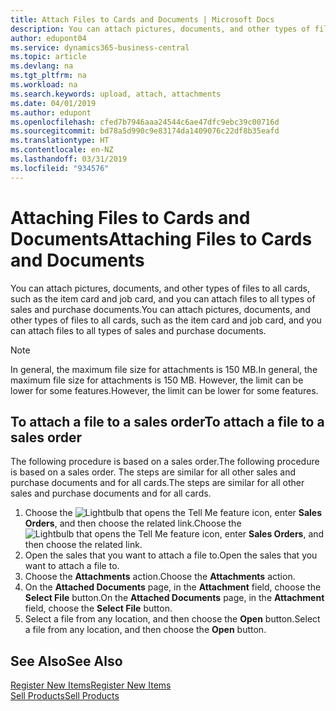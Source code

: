 ```yaml
---
title: Attach Files to Cards and Documents | Microsoft Docs
description: You can attach pictures, documents, and other types of files to all cards and all types of sales and purchase documents.
author: edupont04
ms.service: dynamics365-business-central
ms.topic: article
ms.devlang: na
ms.tgt_pltfrm: na
ms.workload: na
ms.search.keywords: upload, attach, attachments
ms.date: 04/01/2019
ms.author: edupont
ms.openlocfilehash: cfed7b7946aaa24544c6ae47dfc9ebc39c00716d
ms.sourcegitcommit: bd78a5d990c9e83174da1409076c22df8b35eafd
ms.translationtype: HT
ms.contentlocale: en-NZ
ms.lasthandoff: 03/31/2019
ms.locfileid: "934576"
---
```

# <a name="attaching-files-to-cards-and-documents"></a><span data-ttu-id="db803-103">Attaching Files to Cards and Documents</span><span class="sxs-lookup"><span data-stu-id="db803-103">Attaching Files to Cards and Documents</span></span>
<span data-ttu-id="db803-104">You can attach pictures, documents, and other types of files to all cards, such as the item card and job card, and you can attach files to all types of sales and purchase documents.</span><span class="sxs-lookup"><span data-stu-id="db803-104">You can attach pictures, documents, and other types of files to all cards, such as the item card and job card, and you can attach files to all types of sales and purchase documents.</span></span>

> [!Note]
> <span data-ttu-id="db803-105">In general, the maximum file size for attachments is 150 MB.</span><span class="sxs-lookup"><span data-stu-id="db803-105">In general, the maximum file size for attachments is 150 MB.</span></span> <span data-ttu-id="db803-106">However, the limit can be lower for some features.</span><span class="sxs-lookup"><span data-stu-id="db803-106">However, the limit can be lower for some features.</span></span> 

## <a name="to-attach-a-file-to-a-sales-order"></a><span data-ttu-id="db803-107">To attach a file to a sales order</span><span class="sxs-lookup"><span data-stu-id="db803-107">To attach a file to a sales order</span></span>
<span data-ttu-id="db803-108">The following procedure is based on a sales order.</span><span class="sxs-lookup"><span data-stu-id="db803-108">The following procedure is based on a sales order.</span></span> <span data-ttu-id="db803-109">The steps are similar for all other sales and purchase documents and for all cards.</span><span class="sxs-lookup"><span data-stu-id="db803-109">The steps are similar for all other sales and purchase documents and for all cards.</span></span>

1. <span data-ttu-id="db803-110">Choose the ![Lightbulb that opens the Tell Me feature](media/ui-search/search_small.png "Tell me what you want to do") icon, enter **Sales Orders**, and then choose the related link.</span><span class="sxs-lookup"><span data-stu-id="db803-110">Choose the ![Lightbulb that opens the Tell Me feature](media/ui-search/search_small.png "Tell me what you want to do") icon, enter **Sales Orders**, and then choose the related link.</span></span>
2. <span data-ttu-id="db803-111">Open the sales that you want to attach a file to.</span><span class="sxs-lookup"><span data-stu-id="db803-111">Open the sales that you want to attach a file to.</span></span>
3. <span data-ttu-id="db803-112">Choose the **Attachments** action.</span><span class="sxs-lookup"><span data-stu-id="db803-112">Choose the **Attachments** action.</span></span>
4. <span data-ttu-id="db803-113">On the **Attached Documents** page, in the **Attachment** field, choose the **Select File** button.</span><span class="sxs-lookup"><span data-stu-id="db803-113">On the **Attached Documents** page, in the **Attachment** field, choose the **Select File** button.</span></span>
5. <span data-ttu-id="db803-114">Select a file from any location, and then choose the **Open** button.</span><span class="sxs-lookup"><span data-stu-id="db803-114">Select a file from any location, and then choose the **Open** button.</span></span>

## <a name="see-also"></a><span data-ttu-id="db803-115">See Also</span><span class="sxs-lookup"><span data-stu-id="db803-115">See Also</span></span>
[<span data-ttu-id="db803-116">Register New Items</span><span class="sxs-lookup"><span data-stu-id="db803-116">Register New Items</span></span>](inventory-how-register-new-items.md)  
[<span data-ttu-id="db803-117">Sell Products</span><span class="sxs-lookup"><span data-stu-id="db803-117">Sell Products</span></span>](sales-how-sell-products.md)
